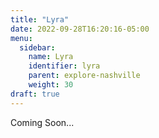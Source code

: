 ```yaml
---
title: "Lyra"
date: 2022-09-28T16:20:16-05:00
menu:
  sidebar:
    name: Lyra
    identifier: lyra
    parent: explore-nashville
    weight: 30
draft: true
---
```


Coming Soon...

<!-- TODO: Fix the Date -->